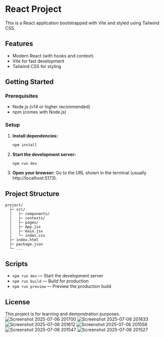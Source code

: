 # React Project

This is a React application bootstrapped with Vite and styled using Tailwind CSS.

## Features
- Modern React (with hooks and context)
- Vite for fast development
- Tailwind CSS for styling

## Getting Started

### Prerequisites
- Node.js (v14 or higher recommended)
- npm (comes with Node.js)

### Setup
1. **Install dependencies:**
   ```sh
   npm install
   ```
2. **Start the development server:**
   ```sh
   npm run dev
   ```
3. **Open your browser:**
   Go to the URL shown in the terminal (usually http://localhost:5173).

## Project Structure
```
project/
  ├─ src/
  │   ├─ components/
  │   ├─ contexts/
  │   ├─ pages/
  │   ├─ App.jsx
  │   ├─ main.jsx
  │   └─ index.css
  ├─ index.html
  ├─ package.json
  └─ ...
```

## Scripts
- `npm run dev` — Start the development server
- `npm run build` — Build for production
- `npm run preview` — Preview the production build

## License
This project is for learning and demonstration purposes. ![Screenshot 2025-07-06 201700](https://github.com/user-attachments/assets/e3bc57dc-135a-4d7b-9cba-e9cf7f31fbc2)
![Screenshot 2025-07-06 201633](https://github.com/user-attachments/assets/2a7164ff-5350-49cf-a09f-2ede3a12d54d)
![Screenshot 2025-07-06 201612](https://github.com/user-attachments/assets/fc06c10f-8594-4971-bd15-815b0c9e4b32)
![Screenshot 2025-07-06 201558](https://github.com/user-attachments/assets/5765219b-3e80-4fb7-b204-e7c643c6dd33)
![Screenshot 2025-07-06 201547](https://github.com/user-attachments/assets/c27a5be3-793b-4643-ae77-7cd4e8f007b5)
![Screenshot 2025-07-06 201527](https://github.com/user-attachments/assets/95277779-ab8a-4ba3-8d2b-068a2b931acb)
